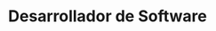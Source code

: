 ---
title: "Desarrollador de Software"
company: "Empresa Malka"
position: ""
city: "Moscú"
website: ""
industry: "Bienes Raíces"
start_date: "1993-02-01"
end_date: "1996-02-28"
date_str: "Febrero 1993 - Febrero 1996"
responsibilities:
  - "Desarrollé aplicación Windows para búsqueda de propiedades con parámetros, utilizando bases de datos de aplicación DOS heredada"
  - "Implementé funcionalidad de búsqueda de cadenas de intercambio de propiedades"
technologies:
  - "FoxPro"
---